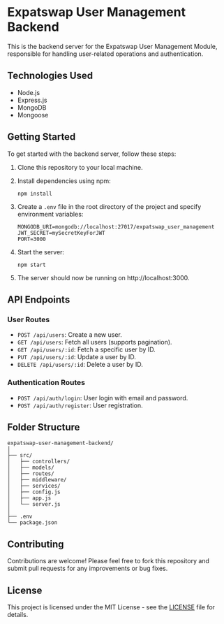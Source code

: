 # Expatswap User Management Backend

This is the backend server for the Expatswap User Management Module, responsible for handling user-related operations and authentication.

## Technologies Used

- Node.js
- Express.js
- MongoDB
- Mongoose

## Getting Started

To get started with the backend server, follow these steps:

1. Clone this repository to your local machine.
2. Install dependencies using npm:

   ```
   npm install
   ```

3. Create a `.env` file in the root directory of the project and specify environment variables:

   ```
   MONGODB_URI=mongodb://localhost:27017/expatswap_user_management
   JWT_SECRET=mySecretKeyForJWT
   PORT=3000
   ```

4. Start the server:

   ```
   npm start
   ```

5. The server should now be running on http://localhost:3000.

## API Endpoints

### User Routes

- `POST /api/users`: Create a new user.
- `GET /api/users`: Fetch all users (supports pagination).
- `GET /api/users/:id`: Fetch a specific user by ID.
- `PUT /api/users/:id`: Update a user by ID.
- `DELETE /api/users/:id`: Delete a user by ID.

### Authentication Routes

- `POST /api/auth/login`: User login with email and password.
- `POST /api/auth/register`: User registration.

## Folder Structure

```
expatswap-user-management-backend/
│
├── src/
│   ├── controllers/
│   ├── models/
│   ├── routes/
│   ├── middleware/
│   ├── services/
│   ├── config.js
│   ├── app.js
│   └── server.js
│
├── .env
└── package.json
```

## Contributing

Contributions are welcome! Please feel free to fork this repository and submit pull requests for any improvements or bug fixes.

## License

This project is licensed under the MIT License - see the [LICENSE](LICENSE) file for details.

